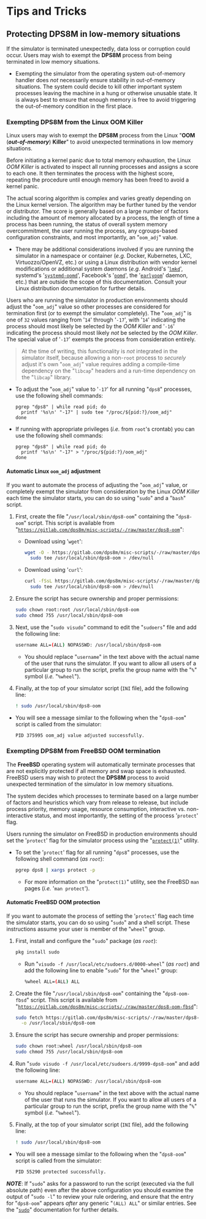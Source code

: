 
<!-- SPDX-License-Identifier: LicenseRef-CF-GAL -->
<!-- SPDX-FileCopyrightText: 2022-2025 The DPS8M Development Team -->
<!-- scspell-id: 9f846ffc-13ce-11f0-804d-80ee73e9b8e7 -->

<!-- pagebreak -->

# Tips and Tricks

## Protecting DPS8M in low-memory situations

If the simulator is terminated unexpectedly, data loss or corruption could occur.  Users may wish to exempt the **DPS8M** process from being terminated in low memory situations.

* Exempting the simulator from the operating system out-of-memory handler does *not* necessarily ensure stability in out-of-memory situations.  The system could decide to kill other important system processes leaving the machine in a hung or otherwise unusable state.  It is always best to ensure that enough memory is free to avoid triggering the out-of-memory condition in the first place.

### Exempting DPS8M from the Linux OOM Killer

Linux users may wish to exempt the **DPS8M** process from the Linux "**OOM** (***out-of-memory***) **Killer**" to avoid unexpected terminations in low memory situations.

Before initiating a kernel panic due to total memory exhaustion, the Linux *OOM Killer* is activated to inspect all running processes and assigns a score to each one.  It then terminates the process with the highest score, repeating the procedure until enough memory has been freed to avoid a kernel panic.

The actual scoring algorithm is complex and varies greatly depending on the Linux kernel version.  The algorithm may be further tuned by the vendor or distributor.  The score is generally based on a large number of factors including the amount of memory allocated by a process, the length of time a process has been running, the status of overall system memory overcommitment, the user running the process, any cgroups-based configuration constraints, and most importantly, an "`oom_adj`" value.

* There may be additional considerations involved if you are running the simulator in a namespace or container (*e.g.* Docker, Kubernetes, LXC, Virtuozzo/OpenVZ, etc.) or using a Linux distribution with vendor kernel modifications or additional system daemons (*e.g.* Android's '[`lmkd`](https://source.android.com/docs/core/perf/lmkd)', systemd's '[`systemd-oomd`](https://www.freedesktop.org/software/systemd/man/latest/systemd-oomd.service.html)', Facebook's '[`oomd`](https://github.com/facebookincubator/oomd/)', the '[`earlyoom`](https://github.com/rfjakob/earlyoom)' daemon, etc.) that are outside the scope of this documentation.  Consult your Linux distribution documentation for further details.

Users who are running the simulator in production environments should adjust the "`oom_adj`" value so other processes are considered for termination first (or to exempt the simulator completely).  The "`oom_adj`" is one of `32` values ranging from '`14`' through '`-17`', with '`14`' indicating the process should most likely be selected by the *OOM Killer* and '`-16`' indicating the process should most likely *not* be selected by the *OOM Killer*.  The special value of '`-17`' exempts the process from consideration entirely.

> At the time of writing, this functionality is *not* integrated in the simulator itself, because allowing a non-`root` process to *securely* adjust it's own "`oom_adj`" value requires adding a compile-time dependency on the "`libcap`" headers and a run-time dependency on the "`libcap`" library.

* To adjust the "`oom_adj`" value to '`-17`' for all running "`dps8`" processes, use the following shell commands:
  ```dps8
  pgrep "dps8" | while read pid; do
    printf '%s\n' "-17" | sudo tee "/proc/${pid:?}/oom_adj"
  done
  ```

* If running with appropriate privileges (*i.e.* from `root`'s crontab) you can use the following shell commands:
  ```dps8
  pgrep "dps8" | while read pid; do
    printf '%s\n' "-17" > "/proc/${pid:?}/oom_adj"
  done
  ```

#### Automatic Linux `oom_adj` adjustment

If you want to automate the process of adjusting the "`oom_adj`" value, or completely exempt the simulator from consideration by the Linux *OOM Killer* each time the simulator starts, you can do so using "`sudo`" and a "`bash`" script.

1. First, create the file "`/usr/local/sbin/dps8-oom`" containing the "`dps8-oom`" script.  This script is available from "[`https://gitlab.com/dps8m/misc-scripts/-/raw/master/dps8-oom`](https://gitlab.com/dps8m/misc-scripts/-/raw/master/dps8-oom)":
   * Download using '`wget`':
     ```sh
     wget -O - https://gitlab.com/dps8m/misc-scripts/-/raw/master/dps8-oom |\
       sudo tee /usr/local/sbin/dps8-oom > /dev/null
     ```
   * Download using '`curl`':
     ```sh
     curl -fSsL https://gitlab.com/dps8m/misc-scripts/-/raw/master/dps8-oom |\
       sudo tee /usr/local/sbin/dps8-oom > /dev/null
     ```

2. Ensure the script has secure ownership and proper permissions:
   ```sh
   sudo chown root:root /usr/local/sbin/dps8-oom
   sudo chmod 755 /usr/local/sbin/dps8-oom
   ```

3. Next, use the "`sudo visudo`" command to edit the "`sudoers`" file and add the following line:
   ```sh
   username ALL=(ALL) NOPASSWD: /usr/local/sbin/dps8-oom
   ```
   * You should replace "`username`" in the text above with the actual name of the user that runs the simulator.  If you want to allow all users of a particular group to run the script, prefix the group name with the "`%`" symbol (*i.e.* "`%wheel`").

4. Finally, at the top of your simulator script (`INI` file), add the following line:
   ```sh
   ! sudo /usr/local/sbin/dps8-oom
   ```

 * You will see a message similar to the following when the "`dps8-oom`" script is called from the simulator:
   ```sh
   PID 375995 oom_adj value adjusted successfully.
   ```

### Exempting DPS8M from FreeBSD OOM termination

The **FreeBSD** operating system will automatically terminate processes that are not explicitly protected if all memory and swap space is exhausted.  FreeBSD users may wish to protect the **DPS8M** process to avoid unexpected termination of the simulator in low memory situations.

The system decides which processes to terminate based on a large number of factors and heuristics which vary from release to release, but include process priority, memory usage, resource consumption, interactive vs. non-interactive status, and most importantly, the setting of the process '`protect`' flag.

Users running the simulator on FreeBSD in production environments should set the '`protect`' flag for the simulator process using the "[`protect(1)`](https://man.freebsd.org/cgi/man.cgi?query=protect&sektion=1&format=html)" utility.

* To set the '`protect`' flag for all running "`dps8`" processes, use the following shell command (*as `root`*):
  ```sh
  pgrep dps8 | xargs protect -p
  ```
  * For more information on the "`protect(1)`" utility, see the FreeBSD `man` pages (*i.e.* '`man protect`').

#### Automatic FreeBSD OOM protection

If you want to automate the process of setting the '`protect`' flag each time the simulator starts, you can do so using "`sudo`" and a shell script.  These instructions assume your user is member of the "`wheel`" group.

1. First, install and configure the "`sudo`" package (*as `root`*):
   ```sh
   pkg install sudo
   ```
   * Run "`visudo -f /usr/local/etc/sudoers.d/0000-wheel`" (*as `root`*) and add the following line to enable "`sudo`" for the "`wheel`" group:
     ```sh
     %wheel ALL=(ALL) ALL
     ```

2. Create the file "`/usr/local/sbin/dps8-oom`" containing the "`dps8-oom-fbsd`" script.  This script is available from "[`https://gitlab.com/dps8m/misc-scripts/-/raw/master/dps8-oom-fbsd`](https://gitlab.com/dps8m/misc-scripts/-/raw/master/dps8-oom-fbsd)":
   ```sh
   sudo fetch https://gitlab.com/dps8m/misc-scripts/-/raw/master/dps8-oom-fbsd \
     -o /usr/local/sbin/dps8-oom
   ```

3. Ensure the script has secure ownership and proper permissions:
   ```sh
   sudo chown root:wheel /usr/local/sbin/dps8-oom
   sudo chmod 755 /usr/local/sbin/dps8-oom
   ```

4. Run "`sudo visudo -f /usr/local/etc/sudoers.d/9999-dps8-oom`" and add the following line:
   ```sh
   username ALL=(ALL) NOPASSWD: /usr/local/sbin/dps8-oom
   ```
   * You should replace "`username`" in the text above with the actual name of the user that runs the simulator.  If you want to allow all users of a particular group to run the script, prefix the group name with the "`%`" symbol (*i.e.* "`%wheel`").

5. Finally, at the top of your simulator script (`INI` file), add the following line:
   ```sh
   ! sudo /usr/local/sbin/dps8-oom
   ```

* You will see a message similar to the following when the "`dps8-oom`" script is called from the simulator:
  ```sh
  PID 55290 protected successfully.
  ```

***NOTE***: If "`sudo`" asks for a password to run the script (executed via the full absolute path) even after the above configuration you should examine the output of "`sudo -l`" to review your rule ordering, and ensure that the entry for "`dps8-oom`" appears *after* any generic "`(ALL) ALL`" or similar entries.  See the "[`sudo`](https://www.sudo.ws/)" documentation for further details.

